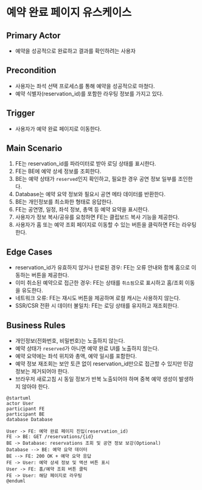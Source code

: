 # 예약 완료 페이지 유스케이스

## Primary Actor
- 예약을 성공적으로 완료하고 결과를 확인하려는 사용자

## Precondition
- 사용자는 좌석 선택 프로세스를 통해 예약을 성공적으로 마쳤다.
- 예약 식별자(reservation_id)를 포함한 라우팅 정보를 가지고 있다.

## Trigger
- 사용자가 예약 완료 페이지로 이동한다.

## Main Scenario
1. FE는 reservation_id를 파라미터로 받아 로딩 상태를 표시한다.
2. FE는 BE에 예약 상세 정보를 조회한다.
3. BE는 예약 상태가 `reserved`인지 확인하고, 필요한 경우 공연 정보 일부를 조인한다.
4. Database는 예약 요약 정보와 필요시 공연 메타 데이터를 반환한다.
5. BE는 개인정보를 최소화한 형태로 응답한다.
6. FE는 공연명, 일정, 좌석 정보, 총액 등 예약 요약을 표시한다.
7. 사용자가 정보 복사/공유를 요청하면 FE는 클립보드 복사 기능을 제공한다.
8. 사용자가 홈 또는 예약 조회 페이지로 이동할 수 있는 버튼을 클릭하면 FE는 라우팅한다.

## Edge Cases
- reservation_id가 유효하지 않거나 만료된 경우: FE는 오류 안내와 함께 홈으로 이동하는 버튼을 제공한다.
- 이미 취소된 예약으로 접근한 경우: FE는 상태를 `취소됨`으로 표시하고 홈/조회 이동을 유도한다.
- 네트워크 오류: FE는 재시도 버튼을 제공하며 로컬 캐시는 사용하지 않는다.
- SSR/CSR 전환 시 데이터 불일치: FE는 로딩 상태를 유지하고 재조회한다.

## Business Rules
- 개인정보(전화번호, 비밀번호)는 노출하지 않는다.
- 예약 상태가 `reserved`가 아니면 예약 완료 UI를 노출하지 않는다.
- 예약 요약에는 좌석 위치와 총액, 예약 일시를 포함한다.
- 예약 정보 재조회는 보안 토큰 없이 reservation_id만으로 접근할 수 있지만 민감 정보는 제거되어야 한다.
- 브라우저 새로고침 시 동일 정보가 반복 노출되어야 하며 중복 예약 생성이 발생하지 않아야 한다.

```
@startuml
actor User
participant FE
participant BE
database Database

User -> FE: 예약 완료 페이지 진입(reservation_id)
FE -> BE: GET /reservations/{id}
BE -> Database: reservations 조회 및 공연 정보 보강(Optional)
Database --> BE: 예약 요약 데이터
BE --> FE: 200 OK + 예약 요약 응답
FE -> User: 예약 상세 정보 및 액션 버튼 표시
User -> FE: 홈/예약 조회 버튼 클릭
FE -> User: 해당 페이지로 라우팅
@enduml
```

